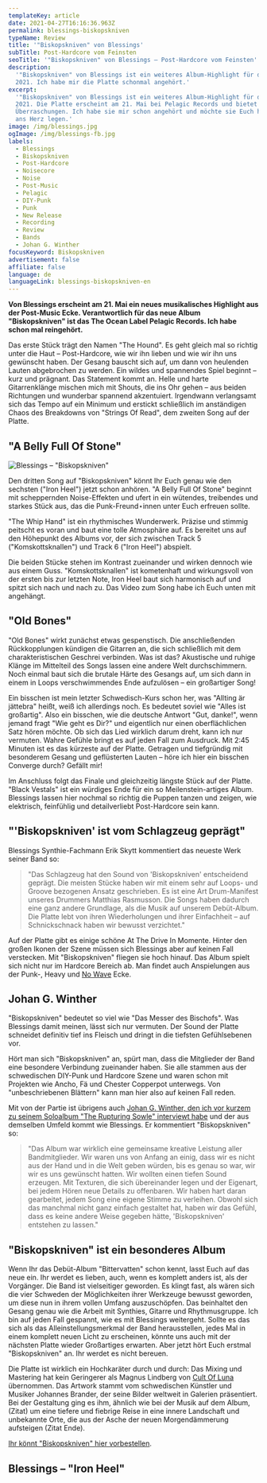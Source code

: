 ```yaml
---
templateKey: article
date: 2021-04-27T16:16:36.963Z
permalink: blessings-biskopskniven
typeName: Review
title: '"Biskopskniven" von Blessings'
subTitle: Post-Hardcore vom Feinsten
seoTitle: '"Biskopskniven" von Blessings – Post-Hardcore vom Feinsten'
description:
  '"Biskopskniven" von Blessings ist ein weiteres Album-Highlight für das Jahr
  2021. Ich habe mir die Platte schonmal angehört.'
excerpt:
  '"Biskopskniven" von Blessings ist ein weiteres Album-Highlight für das Jahr
  2021. Die Platte erscheint am 21. Mai bei Pelagic Records und bietet einige
  Überraschungen. Ich habe sie mir schon angehört und möchte sie Euch hiermit
  ans Herz legen.'
image: /img/blessings.jpg
ogImage: /img/blessings-fb.jpg
labels:
  - Blessings
  - Biskopskniven
  - Post-Hardcore
  - Noisecore
  - Noise
  - Post-Music
  - Pelagic
  - DIY-Punk
  - Punk
  - New Release
  - Recording
  - Review
  - Bands
  - Johan G. Winther
focusKeyword: Biskopskniven
advertisement: false
affiliate: false
language: de
languageLink: blessings-biskopskniven-en
---
```


**Von Blessings erscheint am 21. Mai ein neues musikalisches Highlight aus der
Post-Music Ecke. Verantwortlich für das neue Album "Biskopskniven" ist das The
Ocean Label Pelagic Records. Ich habe schon mal reingehört.**

Das erste Stück trägt den Namen "The Hound". Es geht gleich mal so richtig unter
die Haut – Post-Hardcore, wie wir ihn lieben und wie wir ihn uns gewünscht
haben. Der Gesang bauscht sich auf, um dann von heulenden Lauten abgebrochen zu
werden. Ein wildes und spannendes Spiel beginnt – kurz und prägnant. Das
Statement kommt an. Helle und harte Gitarrenklänge mischen mich mit Shouts, die
ins Ohr gehen – aus beiden Richtungen und wunderbar spannend akzentuiert.
Irgendwann verlangsamt sich das Tempo auf ein Minimum und erstickt schließlich
im anständigen Chaos des Breakdowns von "Strings Of Read", dem zweiten Song auf
der Platte.

## "A Belly Full Of Stone"

![Blessings – "Biskopskniven"](/img/blessings-biskopskniven-cover.jpeg 'Blessings – "Biskopskniven"')

Den dritten Song auf "Biskopskniven" könnt Ihr Euch genau wie den sechsten
("Iron Heel") jetzt schon anhören. "A Belly Full Of Stone" beginnt mit
scheppernden Noise-Effekten und ufert in ein wütendes, treibendes und starkes
Stück aus, das die Punk-Freund⋆innen unter Euch erfreuen sollte.

"The Whip Hand" ist ein rhythmisches Wunderwerk. Präzise und stimmig peitscht es
voran und baut eine tolle Atmosphäre auf. Es bereitet uns auf den Höhepunkt des
Albums vor, der sich zwischen Track 5 ("Komskottsknallen") und Track 6 ("Iron
Heel") abspielt.

Die beiden Stücke stehen im Kontrast zueinander und wirken dennoch wie aus einem
Guss. "Komskottsknallen" ist kometenhaft und wirkungsvoll von der ersten bis zur
letzten Note, Iron Heel baut sich harmonisch auf und spitzt sich nach und nach
zu. Das Video zum Song habe ich Euch unten mit angehängt.

## "Old Bones"

"Old Bones" wirkt zunächst etwas gespenstisch. Die anschließenden Rückkopplungen
kündigen die Gitarren an, die sich schließlich mit dem charakteristischen
Geschrei verbinden. Was ist das? Akustische und ruhige Klänge im Mittelteil des
Songs lassen eine andere Welt durchschimmern. Noch einmal baut sich die brutale
Härte des Gesangs auf, um sich dann in einem in Loops verschwimmendes Ende
aufzulösen – ein großartiger Song!

Ein bisschen ist mein letzter Schwedisch-Kurs schon her, was "Allting är
jättebra" heißt, weiß ich allerdings noch. Es bedeutet soviel wie "Alles ist
großartig". Also ein bisschen, wie die deutsche Antwort "Gut, danke!", wenn
jemand fragt "Wie geht es Dir?" und eigentlich nur einen oberflächlichen Satz
hören möchte. Ob sich das Lied wirklich darum dreht, kann ich nur vermuten.
Wahre Gefühle bringt es auf jeden Fall zum Ausdruck. Mit 2:45 Minuten ist es das
kürzeste auf der Platte. Getragen und tiefgründig mit besonderem Gesang und
geflüsterten Lauten – höre ich hier ein bisschen Converge durch? Gefällt mir!

Im Anschluss folgt das Finale und gleichzeitig längste Stück auf der Platte.
"Black Vestals" ist ein würdiges Ende für ein so Meilenstein-artiges Album.
Blessings lassen hier nochmal so richtig die Puppen tanzen und zeigen, wie
elektrisch, feinfühlig und detailverliebt Post-Hardcore sein kann.

## "'Biskopskniven' ist vom Schlagzeug geprägt"

Blessings Synthie-Fachmann Erik Skytt kommentiert das neueste Werk seiner Band
so:

> "Das Schlagzeug hat den Sound von 'Biskopskniven' entscheidend geprägt. Die
> meisten Stücke haben wir mit einem sehr auf Loops- und Groove bezogenen Ansatz
> geschrieben. Es ist eine Art Drum-Manifest unseres Drummers Matthias
> Rasmusson. Die Songs haben dadurch eine ganz andere Grundlage, als die Musik
> auf unserem Debüt-Album. Die Platte lebt von ihren Wiederholungen und ihrer
> Einfachheit – auf Schnickschnack haben wir bewusst verzichtet."

Auf der Platte gibt es einige schöne At The Drive In Momente. Hinter den großen
Ikonen der Szene müssen sich Blessings aber auf keinen Fall verstecken. Mit
"Biskopskniven" fliegen sie hoch hinauf. Das Album spielt sich nicht nur im
Hardcore Bereich ab. Man findet auch Anspielungen aus der Punk-, Heavy und
[No Wave](http://cardamonchai.com/2020/03/post-punk/) Ecke.

## Johan G. Winther

"Biskopskniven" bedeutet so viel wie "Das Messer des Bischofs". Was Blessings
damit meinen, lässt sich nur vermuten. Der Sound der Platte schneidet definitiv
tief ins Fleisch und dringt in die tiefsten Gefühlsebenen vor.

Hört man sich "Biskopskniven" an, spürt man, dass die Mitglieder der Band eine
besondere Verbindung zueinander haben. Sie alle stammen aus der schwedischen
DIY-Punk und Hardcore Szene und waren schon mit Projekten wie Ancho, Fä und
Chester Copperpot unterwegs. Von "unbeschriebenen Blättern" kann man hier also
auf keinen Fall reden.

Mit von der Partie ist übrigens auch
[Johan G. Winther, den ich vor kurzem zu seinem Soloalbum "The Rupturing Sowle" interviewt habe](http://cardamonchai.com/2021/03/johan-g-winther-interview/)
und der aus demselben Umfeld kommt wie Blessings. Er kommentiert "Biskopskniven"
so:

> "Das Album war wirklich eine gemeinsame kreative Leistung aller
> Bandmitglieder. Wir waren uns von Anfang an einig, dass wir es nicht aus der
> Hand und in die Welt geben würden, bis es genau so war, wir wir es uns
> gewünscht hatten. Wir wollten einen tiefen Sound erzeugen. Mit Texturen, die
> sich übereinander legen und der Eigenart, bei jedem Hören neue Details zu
> offenbaren. Wir haben hart daran gearbeitet, jedem Song eine eigene Stimme zu
> verleihen. Obwohl sich das manchmal nicht ganz einfach gestaltet hat, haben
> wir das Gefühl, dass es keine andere Weise gegeben hätte, 'Biskopskniven'
> entstehen zu lassen."

## "Biskopskniven" ist ein besonderes Album

Wenn Ihr das Debüt-Album "Bittervatten" schon kennt, lasst Euch auf das neue
ein. Ihr werdet es lieben, auch, wenn es komplett anders ist, als der Vorgänger.
Die Band ist vielseitiger geworden. Es klingt fast, als wären sich die vier
Schweden der Möglichkeiten ihrer Werkzeuge bewusst geworden, um diese nun in
ihrem vollen Umfang auszuschöpfen. Das beinhaltet den Gesang genau wie die
Arbeit mit Synthies, Gitarre und Rhythmusgruppe. Ich bin auf jeden Fall
gespannt, wie es mit Blessings weitergeht. Sollte es das sich als das
Alleinstellungsmerkmal der Band herausstellen, jedes Mal in einem komplett neuen
Licht zu erscheinen, könnte uns auch mit der nächsten Platte wieder Großartiges
erwarten. Aber jetzt hört Euch erstmal "Biskopskniven" an. Ihr werdet es nicht
bereuen.

Die Platte ist wirklich ein Hochkaräter durch und durch: Das Mixing und
Mastering hat kein Geringerer als Magnus Lindberg von
[Cult Of Luna](http://cardamonchai.com/2013/05/cult-of-luna-the-ocean-lo-live-feierwerk-munchen/)
übernommen. Das Artwork stammt vom schwedischen Künstler und Musiker Johannes
Brander, der seine Bilder weltweit in Galerien präsentiert. Bei der Gestaltung
ging es ihm, ähnlich wie bei der Musik auf dem Album, (Zitat) um eine tiefere
und fiebrige Reise in eine innere Landschaft und unbekannte Orte, die aus der
Asche der neuen Morgendämmerung aufsteigen (Zitat Ende).

[Ihr könnt "Biskopskniven" hier vorbestellen](https://pelagic-records.com/product/blessings-biskopskniven-lp/).

## Blessings – "Iron Heel"

<YouTube id="KuCAlhs2bOs" />
